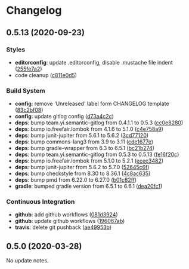 # Changelog

## 0.5.13 (2020-09-23)

### Styles

- **editorconfig**: update .editorconfig, disable .mustache file indent ([255fe7a2](https://github.com/semantic-gitlog/semantic-commit/commit/255fe7a291eeda2ef9fa3001e89c8f6d8c572277))
- code cleanup ([c811e0d5](https://github.com/semantic-gitlog/semantic-commit/commit/c811e0d5c80362e485c89fe3169c5608a5512c56))


### Build System

- **config**: remove 'Unreleased' label form CHANGELOG template ([83c2bf08](https://github.com/semantic-gitlog/semantic-commit/commit/83c2bf08b7be329c50da034427fdc0c9093fe2cf))
- **config**: update gitlog config ([d73a4c2c](https://github.com/semantic-gitlog/semantic-commit/commit/d73a4c2c906c4535f9256c62dfad2b8f5c3d85b5))
- **deps**: bump team.yi.semantic-gitlog from 0.4.1.1 to 0.5.3 ([cc0e8280](https://github.com/semantic-gitlog/semantic-commit/commit/cc0e828010f39e26a05c3354c0eeaf962167143f))
- **deps**: bump io.freefair.lombok from 4.1.6 to 5.1.0 ([c4e758a9](https://github.com/semantic-gitlog/semantic-commit/commit/c4e758a9b861f67ac152945f6c5e9a2a456ab7c7))
- **deps**: bump junit-jupiter from 5.6.1 to 5.6.2 ([3cd77120](https://github.com/semantic-gitlog/semantic-commit/commit/3cd77120f0a101cf21a86411716a1bee524b5770))
- **deps**: bump commons-lang3 from 3.9 to 3.11 ([cde1677e](https://github.com/semantic-gitlog/semantic-commit/commit/cde1677eebbb9b7b19ae9fd5fa4a3a1330cc35b8))
- **deps**: bump gradle-wrapper from 6.3 to 6.5.1 ([bc21b274](https://github.com/semantic-gitlog/semantic-commit/commit/bc21b27492af976c4e2caaa5529de8a43921cb29))
- **deps**: bump team.yi.semantic-gitlog from 0.5.3 to 0.5.13 ([fe16f20c](https://github.com/semantic-gitlog/semantic-commit/commit/fe16f20c3d42e0b4dacd26d08c8640cd162e9826))
- **deps**: bump io.freefair.lombok from 5.1.0 to 5.2.1 ([ecec3482](https://github.com/semantic-gitlog/semantic-commit/commit/ecec3482347a0daa34e96a6d5d17ed846be9591c))
- **deps**: bump junit-jupiter from 5.6.2 to 5.7.0 ([52645c6f](https://github.com/semantic-gitlog/semantic-commit/commit/52645c6f2c3e10324cde853d2e290bfdbf971370))
- **deps**: bump checkstyle from 8.30 to 8.36.1 ([4c8ac635](https://github.com/semantic-gitlog/semantic-commit/commit/4c8ac6353e0b814515fb4e5f565e0d38220a2be1))
- **deps**: bump pmd from 6.22.0 to 6.27.0 ([b01c82ff](https://github.com/semantic-gitlog/semantic-commit/commit/b01c82ffb561a90ced774dbb9a3fa7e26e8d0998))
- **gradle**: bumped gradle version from 6.5.1 to 6.6.1 ([dea20fc1](https://github.com/semantic-gitlog/semantic-commit/commit/dea20fc11e39704355ec887dce2b077b7f48b191))


### Continuous Integration

- **github**: add github workflows ([081d3924](https://github.com/semantic-gitlog/semantic-commit/commit/081d3924f7c825535dd40cb6d52d57c318c2deff))
- **github**: update github workflows ([196067ab](https://github.com/semantic-gitlog/semantic-commit/commit/196067ab52e18c01039868c42bdf9ffad4adc00e))
- **travis**: delete git pushback ([ae49953b](https://github.com/semantic-gitlog/semantic-commit/commit/ae49953b2b8c9c31486b0d05814e421e5aaa0284))


## 0.5.0 (2020-03-28)

No update notes.

